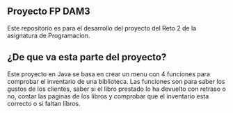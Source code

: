 ## Proyecto FP DAM3

Este repositorio es para el desarrollo del proyecto del Reto 2 de la asignatura de Programacion.

## ¿De que va esta parte del proyecto?

Este proyecto en Java se basa en crear un menu con 4 funciones para comprobar el inventario de una biblioteca. Las funciones son para saber los gustos de los clientes, saber si el libro prestado lo ha devuelto con retraso o no, contar las paginas de los libros y comprobar que el inventario esta correcto o si faltan libros.
